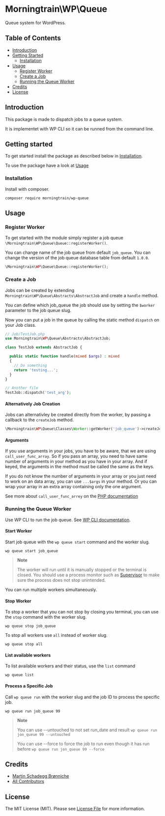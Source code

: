 # Morningtrain\WP\Queue

Queue system for WordPress.

## Table of Contents

- [Introduction](#introduction)
- [Getting Started](#getting-started)
  - [Installation](#installation)
- [Usage](#usage)
  - [Register Worker](#register-worker)
  - [Create a Job](#create-a-job)
  - [Running the Queue Worker](#running-the-queue-worker)
- [Credits](#credits)
- [License](#license)

## Introduction

This package is made to dispatch jobs to a queue system.

It is implementet with WP CLI so it can be runned from the command line.

## Getting started

To get started install the package as described below in [Installation](#installation).

To use the package have a look at [Usage](#usage)

### Installation

Install with composer.

```composer require morningtrain/wp-queue```

## Usage

### Register Worker

To get started with the module simply register a job queue `\Morningtrain\WP\Queue\Queue::registerWorker()`.

You can change name of the job queue from default `job_queue`.
You can change the version of the job queue database table from default `1.0.0`.

```php
\Morningtrain\WP\Queue\Queue::registerWorker();
```

### Create a Job
Jobs can be created by extending `Morningtrain\WP\Queue\Abstracts\AbstractJob` and create a `handle` method.

You can define which job_queue the job should use by setting the `$worker` parameter to the job queue slug.

Now you can put a job in the queue by calling the static method `dispatch` on your Job class.

```php
// Job/TestJob.php
use Morningtrain\WP\Queue\Abstracts\AbstractJob;

class TestJob extends AbstractJob {

  public static function handle(mixed $args) : mixed
  {
    // Do something
    return 'testing...';
  }
}
```

```php 
// Another file
TestJob::dispatch('test_arg');
```

#### Alternatively Job Creation
Jobs can alternativley be created directly from the worker, by passing a callback to the `createJob` method.

```php
\Morningtrain\WP\Queue\Classes\Worker::getWorker('job_queue')->createJob($callback, $args);
```

#### Arguments
If you use arguments in your jobs, you have to be aware, that we are using `call_user_func_array`. 
So if you pass an array, you need to have same number of arguments in your method as you have in your array. And if keyed, the arguments in the method must be called the same as the keys.

If you do not know the number of arguments in your array or you just need to work on an data array, you can use `...$args` in your method.
Or you can wrap your array in an extra array containing only the one argument.

See more about `call_user_func_arrey` on the [PHP documentation](https://www.php.net/manual/en/function.call-user-func-array.php)

### Running the Queue Worker
Use WP CLI to run the job queue. See [WP CLI documentation](https://wp-cli.org/).

#### Start Worker

Start job queue with the `wp queue start` command and the worker slug.

```
wp queue start job_queue
```

> **Note**
> 
> The worker will run until it is manually stopped or the terminal is closed. 
> You should use a process monitor such as [Supervisor](http://supervisord.org/index.html) to make sure the process does not stop unintended.

You can run multiple workers simultaneously. 

#### Stop Worker

To stop a worker that you can not stop by closing you terminal, you can use the `stop` command with the worker slug.

```
wp queue stop job_queue
```

To stop all workers use `all` instead of worker slug.

```
wp queue stop all
```

#### List available workers
To list available workers and their status, use the `list` command

```
wp queue list
```

#### Process a Specific Job

Call `wp queue run` with the worker slug and the job ID to process the specific job.

```
wp queue run job_queue 99
```

> **Note**
>
> You can use --untouched to not set run_date and result
> ```wp queue run jon_queue 99 --untouched```
> 
> You can use --force to force the job to run even though it has run before
> ```wp queue run jon_queue 99 --force```

## Credits

- [Martin Schadegg Brønniche](https://github.com/mschadegg)
- [All Contributors](../../contributors)

## License

The MIT License (MIT). Please see [License File](LICENSE) for more information.